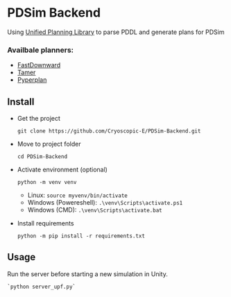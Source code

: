 # PDSim Backend

Using [Unified Planning Library](https://github.com/aiplan4eu/unified-planning) to parse PDDL and generate plans for PDSim



### Availbale planners:
    
- [FastDownward](https://github.com/aibasel/downward)
- [Tamer](https://github.com/aiplan4eu/up-tamer)
- [Pyperplan](https://github.com/aiplan4eu/up-pyperplan)

## Install
- Get the project

    `git clone https://github.com/Cryoscopic-E/PDSim-Backend.git`

- Move to project folder

    `cd PDSim-Backend`

- Activate environment (optional)

    `python -m venv venv`
    
    - Linux:
    `source myvenv/bin/activate`
    - Windows (Powereshell):
    `.\venv\Scripts\activate.ps1`
    - Windows (CMD):
    `.\venv\Scripts\activate.bat` 
    
- Install requirements
    
    `python -m pip install -r requirements.txt`

## Usage

Run the server before starting a new simulation in Unity.

    `python server_upf.py`
